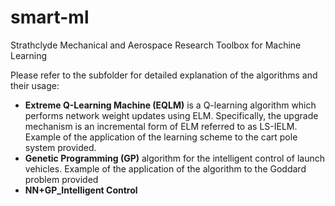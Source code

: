 # smart-ml

Strathclyde Mechanical and Aerospace Research Toolbox for Machine Learning

Please refer to the subfolder for detailed explanation of the algorithms and their usage:
* **Extreme Q-Learning Machine (EQLM)** is a Q-learning algorithm which performs network weight updates using ELM. Specifically, the upgrade mechanism is an incremental form of ELM referred to as LS-IELM. Example of the application of the learning scheme to the cart pole system provided.
* **Genetic Programming (GP)** algorithm for the intelligent control of launch vehicles. Example of the application of the algorithm to the Goddard problem provided
* **NN+GP_Intelligent Control**

